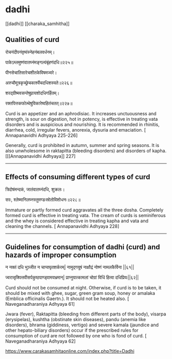# dadhi

[[dadhi]] [[charaka_samhitha]]

## Qualities of curd
रोचनंदीपनंवृष्यंस्नेहनंबलवर्धनम्।

पाकेऽम्लमुष्णंवातघ्नंमङ्गल्यंबृंहणंदधि॥२२५॥

पीनसेचातिसारेचशीतकेविषमज्वरे।

अरुचौमूत्रकृच्छ्रेचकार्श्येचदधिशस्यते॥२२६॥

शरद्ग्रीष्मवसन्तेषुप्रायशोदधिगर्हितम्।

रक्तपित्तकफोत्थेषुविकारेष्वहितंचतत्॥२२७॥

Curd is an appetizer and an aphrodisiac. It increases unctuousness and strength, is sour on digestion, hot in potency, is effective in treating vata disorders and is auspicious and nourishing. It is recommended in rhinitis, diarrhea, cold, irregular fevers, anorexia, dysuria and emaciation. [ Annapanavidhi Adhyaya 225-226]

Generally, curd is prohibited in autumn, summer and spring seasons. It is also unwholesome in raktapitta (bleeding disorders) and disorders of kapha. [[[Annapanavidhi Adhyaya]] 227]


--- 

## Effects of consuming different types of curd
त्रिदोषंमन्दकं, जातंवातघ्नंदधि, शुक्रलः।

सरः, श्लेष्मानिलघ्नस्तुमण्डःस्रोतोविशोधनः॥२२८॥

Immature or partly formed curd aggravates all the three dosha. Completely formed curd is effective in treating vata. The cream of curds is seminiferous and the whey is considered effective in treating kapha and vata and cleaning the channels. [ Annapanavidhi Adhyaya 228]

---


## Guidelines for consumption of dadhi (curd) and hazards of improper consumption
न नक्तं दधि भुञ्जीत न चाप्यघृतशर्करम्| नामुद्गयूषं नाक्षौद्रं नोष्णं नामलकैर्विना ||६१||

ज्वरासृक्पित्तवीसर्पकुष्ठपाण्ड्वामयभ्रमान्| प्राप्नुयात्कामलां चोग्रां विधिं हित्वा दधिप्रियः||६२||

Curd should not be consumed at night. Otherwise, if curd is to be taken, it should be mixed with ghee, sugar, green gram soup, honey or amalaka (Emblica officinalis Gaertn.). It should not be heated also. [ Naveganadharaniya Adhyaya 61]

Jwara (fever), Raktapitta (bleeding from different parts of the body), visarpa (erysipelas), kushtha (obstinate skin diseases), pandu (anemia like disorders), bhrama (giddiness, vertigo) and severe kamala (jaundice and other hepato-biliary disorders) occur if the prescribed rules for consumption of curd are not followed by one who is fond of curd. [ Naveganadharaniya Adhyaya 62]



https://www.carakasamhitaonline.com/index.php?title=Dadhi
